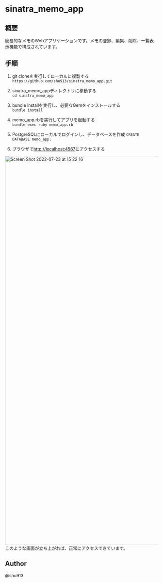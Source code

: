 # sinatra_memo_app

## 概要
簡易的なメモのWebアプリケーションです。メモの登録、編集、削除、一覧表示機能で構成されています。

## 手順
1. git cloneを実行してローカルに複製する<br>
`https://github.com/shu913/sinatra_memo_app.git`

2. sinatra_memo_appディレクトリに移動する<br>
`cd sinatra_memo_app`

3. bundle installを実行し、必要なGemをインストールする<br>
`bundle install`

4. memo_app.rbを実行してアプリを起動する<br>
`bundle exec ruby memo_app.rb`

5. PostgreSQLにローカルでログインし、データベースを作成
`CREATE DATABASE memo_app;`

6. ブラウザで[http://localhost:4567](http://localhost:4567)にアクセスする

<img width="1282" alt="Screen Shot 2022-07-23 at 15 22 16" src="https://user-images.githubusercontent.com/80469652/180593291-5616f933-cf91-4314-a810-27f13dfbd2d4.png">
このような画面が立ち上がれば、正常にアクセスできています。

## Author
@shu913
